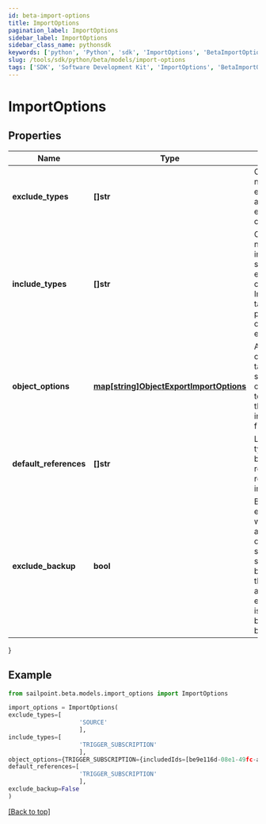 ```yaml
---
id: beta-import-options
title: ImportOptions
pagination_label: ImportOptions
sidebar_label: ImportOptions
sidebar_class_name: pythonsdk
keywords: ['python', 'Python', 'sdk', 'ImportOptions', 'BetaImportOptions'] 
slug: /tools/sdk/python/beta/models/import-options
tags: ['SDK', 'Software Development Kit', 'ImportOptions', 'BetaImportOptions']
---
```


# ImportOptions


## Properties

Name | Type | Description | Notes
------------ | ------------- | ------------- | -------------
**exclude_types** | **[]str** | Object type names to be excluded from an sp-config export command. | [optional] 
**include_types** | **[]str** | Object type names to be included in an sp-config export command. IncludeTypes takes precedence over excludeTypes. | [optional] 
**object_options** | [**map[string]ObjectExportImportOptions**](object-export-import-options) | Additional options targeting specific objects related to each item in the includeTypes field | [optional] 
**default_references** | **[]str** | List of object types that can be used to resolve references on import. | [optional] 
**exclude_backup** | **bool** | By default, every import will first export all existing objects supported by sp-config as a backup before the import is attempted. If excludeBackup is true, the backup will not be performed. | [optional] [default to False]
}

## Example

```python
from sailpoint.beta.models.import_options import ImportOptions

import_options = ImportOptions(
exclude_types=[
                    'SOURCE'
                    ],
include_types=[
                    'TRIGGER_SUBSCRIPTION'
                    ],
object_options={TRIGGER_SUBSCRIPTION={includedIds=[be9e116d-08e1-49fc-ab7f-fa585e96c9e4], includedNames=[Test 2]}},
default_references=[
                    'TRIGGER_SUBSCRIPTION'
                    ],
exclude_backup=False
)

```
[[Back to top]](#) 

